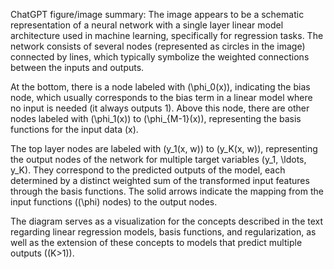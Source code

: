 ChatGPT figure/image summary: The image appears to be a schematic representation of a neural network with a single layer linear model architecture used in machine learning, specifically for regression tasks. The network consists of several nodes (represented as circles in the image) connected by lines, which typically symbolize the weighted connections between the inputs and outputs.

At the bottom, there is a node labeled with \(\phi_0(x)\), indicating the bias node, which usually corresponds to the bias term in a linear model where no input is needed (it always outputs 1). Above this node, there are other nodes labeled with \(\phi_1(x)\) to \(\phi_{M-1}(x)\), representing the basis functions for the input data \(x\).

The top layer nodes are labeled with \(y_1(x, w)\) to \(y_K(x, w)\), representing the output nodes of the network for multiple target variables \(y_1, \ldots, y_K\). They correspond to the predicted outputs of the model, each determined by a distinct weighted sum of the transformed input features through the basis functions. The solid arrows indicate the mapping from the input functions (\(\phi\) nodes) to the output nodes.

The diagram serves as a visualization for the concepts described in the text regarding linear regression models, basis functions, and regularization, as well as the extension of these concepts to models that predict multiple outputs (\(K>1\)).
